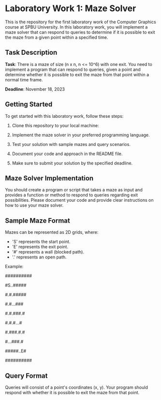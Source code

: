 # Laboratory Work 1: Maze Solver

This is the repository for the first laboratory work of the Computer Graphics course at SPBU University. In this laboratory work, you will implement a maze solver that can respond to queries to determine if it is possible to exit the maze from a given point within a specified time.

## Task Description

**Task**: There is a maze of size (n x n, n <= 10^6) with one exit. You need to implement a program that can respond to queries, given a point and determine whether it is possible to exit the maze from that point within a normal time frame.

**Deadline**: November 18, 2023

## Getting Started

To get started with this laboratory work, follow these steps:

1. Clone this repository to your local machine:

2. Implement the maze solver in your preferred programming language.

3. Test your solution with sample mazes and query scenarios.

4. Document your code and approach in the README file.

5. Make sure to submit your solution by the specified deadline.

## Maze Solver Implementation

You should create a program or script that takes a maze as input and provides a function or method to respond to queries regarding exit possibilities. Please document your code and provide clear instructions on how to use your maze solver.

## Sample Maze Format

Mazes can be represented as 2D grids, where:
- 'S' represents the start point.
- 'E' represents the exit point.
- '#' represents a wall (blocked path).
- '.' represents an open path.

Example:

##########

#S..#####

#.#.#####

#.#...###

#.#.###.#

#.#.#...#

#.###.#.#

#...###.#

#####..E#

##########

## Query Format

Queries will consist of a point's coordinates (x, y). Your program should respond with whether it is possible to exit the maze from that point.
